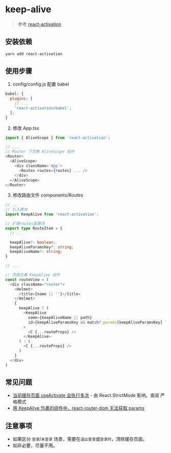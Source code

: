 # keep-alive

> 参考 [react-activation]

## 安装依赖

```bash
yarn add react-activation
```

## 使用步骤

1. config/config.js 配置 babel

```javascript
babel: {
  plugins: [
    // ...
    'react-activation/babel',
  ];
}
```

2. 修改 App.tsx

```typescript
import { AliveScope } from 'react-activation';

// ...
// Router 下包裹 AliveScope 组件
<Router>
  <AliveScope>
    <div className='App'>
      <Routes routes={routes} ... />
    </div>
  </AliveScope>
</Router>
```

3. 修改路由文件 components/Routes

```typescript
// ...
// 引入模块
import KeepAlive from 'react-activation';

// 扩展routes配置项
export type RouteItem = {
  // ...

  keepAlive?: boolean;
  keepAliveParamsKey?: string;
  keepAliveName?: string;
}

// ...

// 页面包裹 KeepAlive 组件
const routeView = (
  <div className="router">
    <Helmet>
      <title>{name || ''}</title>
    </Helmet>
    {
      keepAlive ? (
        <KeepAlive
          name={keepAliveName || path}
          id={keepAliveParamsKey && match?.params[keepAliveParamsKey] ? match.params[keepAliveParamsKey] : (void 0)}
        >
          <C {...routeProps} />
        </KeepAlive>
      ) : (
        <C {...routeProps} />
      )
    }
  </div>
)
```

## 常见问题

- [当前缓存页面 useActivate 会执行多次](https://github.com/CJY0208/react-activation/issues/111) - 由 React.StrictMode 影响。查阅 严格模式
- [用 KeepAlive 包裹的组件中，react-router-dom 无法获取 params](https://github.com/CJY0208/react-activation/issues/43)

[react-activation]: https://www.npmjs.com/package/react-activation

## 注意事项

- 如果区分 `登录`/`未登录` 场景，需要在`退出登录`或`登录时`，清除缓存页面。
- 如非必要，尽量不用。
